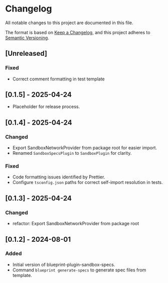 # Changelog

All notable changes to this project are documented in this file.

The format is based on [Keep a Changelog](https://keepachangelog.com/en/1.0.0/),
and this project adheres to [Semantic Versioning](https://semver.org/spec/v2.0.0.html).

## [Unreleased]

### Fixed
- Correct comment formatting in test template

## [0.1.5] - 2025-04-24

- Placeholder for release process.

## [0.1.4] - 2025-04-24
### Changed
- Export SandboxNetworkProvider from package root for easier import.
- Renamed `SandboxSpecsPlugin` to `SandboxPlugin` for clarity.
### Fixed
- Code formatting issues identified by Prettier.
- Configure `tsconfig.json` paths for correct self-import resolution in tests.

## [0.1.3] - 2025-04-24
### Changed
- refactor: Export SandboxNetworkProvider from package root

## [0.1.2] - 2024-08-01 
### Added
- Initial version of blueprint-plugin-sandbox-specs.
- Command `blueprint generate-specs` to generate spec files from template.
